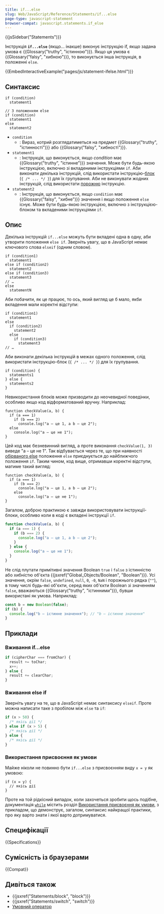 ```yaml
---
title: if...else
slug: Web/JavaScript/Reference/Statements/if...else
page-type: javascript-statement
browser-compat: javascript.statements.if_else
---
```


{{jsSidebar("Statements")}}

Інструкція **`if...else`** (якщо... інакше) виконує інструкцію if, якщо задана умова є {{Glossary("truthy", "істинною")}}. Якщо ця умова є {{Glossary("falsy", "хибною")}}, то виконується інша інструкція, в положенні `else`.

{{EmbedInteractiveExample("pages/js/statement-ifelse.html")}}

## Синтаксис

```js-nolint
if (condition)
  statement1

// З положенням else
if (condition)
  statement1
else
  statement2
```

- `condition`
  - : Вираз, котрий розглядатиметься на предмет {{Glossary("truthy", "істинності")}} або {{Glossary("falsy", "хибності")}}.
- `statement1`
  - : Інструкція, що виконується, якщо _condition_ має {{Glossary("truthy", "істинне")}} значення. Може бути будь-якою інструкцією, включно зі вкладеними інструкціями `if`. Аби виконати декілька інструкцій, слід використати інструкцію-[блок](/uk/docs/Web/JavaScript/Reference/Statements/block) (`{ /* ... */ }`) для їх групування. Аби не виконувати жодних інструкцій, слід використати [порожню](/uk/docs/Web/JavaScript/Reference/Statements/Empty) інструкцію.
- `statement2`
  - : Інструкція, що виконується, якщо `condition` має {{Glossary("falsy", "хибне")}} значення і якщо положення `else` існує. Може бути будь-якою інструкцією, включно з інструкцією-блоком та вкладеними інструкціями `if`.

## Опис

Декілька інструкцій `if...else` можуть бути вкладені одна в одну, аби утворити положення `else if`. Зверніть увагу, що в JavaScript немає ключового слова `elseif` (одним словом).

```js-nolint
if (condition1)
  statement1
else if (condition2)
  statement2
else if (condition3)
  statement3
// …
else
  statementN
```

Аби побачити, як це працює, то ось, який вигляд це б мало, якби вкладення мали коректні відступи:

```js-nolint
if (condition1)
  statement1
else
  if (condition2)
    statement2
  else
    if (condition3)
      statement3
// …
```

Аби виконати декілька інструкцій в межах одного положення, слід використати інструкцію-блок (`{ /* ... */ }`) для їх групування.

```js-nolint
if (condition) {
  statements1
} else {
  statements2
}
```

Невикористання блоків може призводити до неочевидної поведінки, особливо якщо код відформатований вручну. Наприклад:

```js-nolint example-bad
function checkValue(a, b) {
  if (a === 1)
    if (b === 2)
      console.log("a – це 1, а b – це 2");
  else
    console.log("a – це не 1");
}
```

Цей код має безневинний вигляд, а проте виконання `checkValue(1, 3)` виведе "a – це не 1". Так відбувається через те, що при наявності [обірваного else](https://en.wikipedia.org/wiki/Dangling_else) положення `else` приєднується до найближчого положення `if`. Таким чином, код вище, отримавши коректні відступи, матиме такий вигляд:

```js-nolint
function checkValue(a, b) {
  if (a === 1)
    if (b === 2)
      console.log("a – це 1, а b – це 2");
    else
      console.log("a – це не 1");
}
```

Загалом, доброю практикою є завжди використовувати інструкції-блоки, особливо коли в коді є вкладені інструкції `if`.

```js example-good
function checkValue(a, b) {
  if (a === 1) {
    if (b === 2) {
      console.log("a – це 1, а b – це 2");
    }
  } else {
    console.log("a – це не 1");
  }
}
```

Не слід плутати примітивні значення Boolean `true` і `false` з істинністю або хибністю об'єкта {{jsxref("Global_Objects/Boolean", "Boolean")}}. Усі значення, окрім `false`, `undefined`, `null`, `0`, `-0`, `NaN` і порожнього рядка (`""`), в тому числі будь-які об'єкти, серед яких об'єкти Boolean зі значенням `false`, вважаються {{Glossary("truthy", "істинними")}}, бувши використані як умова. Наприклад:

```js
const b = new Boolean(false);
if (b) {
  console.log("b – істинне значення"); // "b – істинне значення"
}
```

## Приклади

### Вживання if...else

```js
if (cipherChar === fromChar) {
  result += toChar;
  x++;
} else {
  result += clearChar;
}
```

### Вживання else if

Зверніть увагу на те, що в JavaScript немає синтаксису `elseif`. Проте можна написати таке з пробілом між `else` та `if`:

```js
if (x > 50) {
  /* якісь дії */
} else if (x > 5) {
  /* якісь дії */
} else {
  /* якісь дії */
}
```

### Використання присвоєння як умови

Майже ніколи не повинно бути `if...else` з присвоєнням виду `x = y` як умовою:

```js-nolint example-bad
if (x = y) {
  // якісь дії
}
```

Проте на той рідкісний випадок, коли захочеться зробити щось подібне, документація [`while`](/uk/docs/Web/JavaScript/Reference/Statements/while) містить розділ [Використання присвоєння як умови](/uk/docs/Web/JavaScript/Reference/Statements/while#vykorystannia-prysvoiennia-yak-umovy), з прикладом, що демонструє, загалом, синтаксис найкращої практики, про яку варто знати і якої варто дотримуватися.

## Специфікації

{{Specifications}}

## Сумісність із браузерами

{{Compat}}

## Дивіться також

- {{jsxref("Statements/block", "block")}}
- {{jsxref("Statements/switch", "switch")}}
- [Умовний оператор](/uk/docs/Web/JavaScript/Reference/Operators/Conditional_operator)
